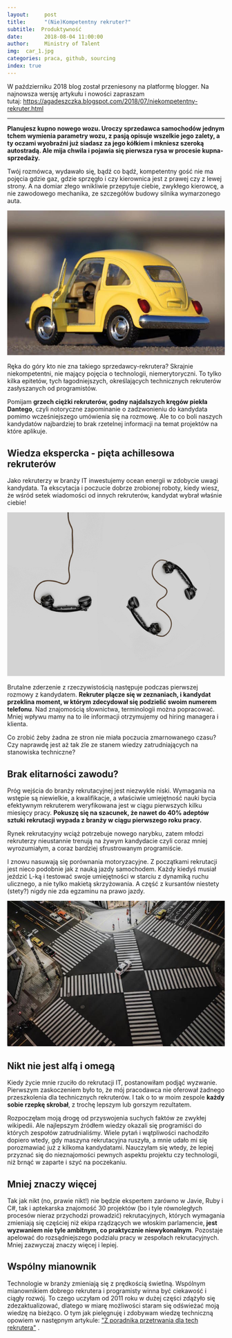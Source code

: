 ```yaml
---
layout:     post
title:      "(Nie)Kompetentny rekruter?"
subtitle:  Produktywność
date:       2018-08-04 11:00:00 
author:     Ministry of Talent 
img:  car_1.jpg
categories: praca, github, sourcing
index: true
---
```

W październiku 2018 blog został przeniesony na platformę blogger. Na najnowsza wersję artykułu i nowości zapraszam tutaj: https://agadeszczka.blogspot.com/2018/07/niekompetentny-rekruter.html

------------------------------

<b>Planujesz kupno nowego wozu. Uroczy sprzedawca samochodów jednym tchem wymienia parametry wozu, z pasją opisuje wszelkie jego zalety, a ty oczami wyobraźni już siadasz za jego kółkiem i mkniesz szeroką autostradą. Ale mija chwila i pojawia się pierwsza rysa w procesie kupna-sprzedaży.</b>  


Twój rozmówca, wydawało się, bądź co bądź, kompetentny gość nie ma pojęcia gdzie gaz, gdzie sprzęgło i czy kierownica jest z prawej czy z lewej strony. A na domiar złego wnikliwie przepytuje ciebie, zwykłego kierowcę, a nie zawodowego mechanika, ze szczegółów budowy silnika wymarzonego auta.

<img src="/images/car_1.jpg" class="img-responsive" alt="Picture">


Ręka do góry kto nie zna takiego sprzedawcy-rekrutera? Skrajnie niekompetentni, nie mający pojęcia o technologii, niemerytoryczni. To tylko kilka epitetów, tych łagodniejszych, określających technicznych rekruterów zasłyszanych od programistów. 

Pomijam <b>grzech ciężki rekruterów, godny najdalszych kręgów piekła Dantego</b>, czyli notoryczne zapominanie o zadzwonieniu do kandydata pomimo wcześniejszego umówienia się na rozmowę. Ale to co boli naszych kandydatów najbardziej to brak rzetelnej informacji na temat projektów na które aplikuje.

<h2 class="section-heading">Wiedza ekspercka - pięta achillesowa rekruterów</h2>

Jako rekruterzy w branży IT inwestujemy ocean energii w zdobycie uwagi kandydata. Ta ekscytacja i poczucie dobrze zrobionej roboty, kiedy wiesz, że wśród setek wiadomości od innych rekruterów, kandydat wybrał właśnie ciebie! 

<img src="/images/phones.jpg" class="img-responsive" alt="Picture">

Brutalne zderzenie z rzeczywistością następuje podczas pierwszej rozmowy z kandydatem. <b>Rekruter plącze się w zeznaniach, i kandydat przeklina moment, w którym zdecydował się podzielić swoim numerem telefonu</b>. Nad znajomością słownictwa, terminologii można popracować. Mniej wpływu mamy na to ile informacji otrzymujemy od hiring managera i klienta. 

Co zrobić żeby żadna ze stron nie miała poczucia zmarnowanego czasu? Czy naprawdę jest aż tak źle ze stanem wiedzy zatrudniających na stanowiska techniczne?

<h2 class="section-heading">Brak elitarności zawodu?</h2>

Próg wejścia do branży rekrutacyjnej jest niezwykle niski. Wymagania na wstępie są niewielkie, a kwalifikacje, a właściwie umiejętność nauki bycia efektywnym rekruterem weryfikowana jest w ciągu pierwszych kilku miesięcy pracy. <b>Pokuszę się na szacunek, że nawet do 40% adeptów sztuki rekrutacji wypada z branży w ciągu pierwszego roku pracy.</b> 

Rynek rekrutacyjny wciąż potrzebuje nowego narybku, zatem młodzi rekruterzy nieustannie trenują na żywym kandydacie czyli coraz mniej wyrozumiałym, a coraz bardziej sfrustrowanym programiście. 

I znowu nasuwają się porównania motoryzacyjne. Z początkami rekrutacji jest nieco podobnie jak z nauką jazdy samochodem. Każdy kiedyś musiał jeździć L-ką i testować swoje umiejętności w starciu z dynamiką ruchu ulicznego, a nie tylko makietą skrzyżowania. A część z kursantów niestety (stety?) nigdy nie zda egzaminu na prawo jazdy. 

<img src="/images/cross.jpg" class="img-responsive" alt="Picture">


<h2 class="section-heading">Nikt nie jest alfą i omegą</h2>

Kiedy życie mnie rzuciło do rekrutacji IT, postanowiłam podjąć wyzwanie. Pierwszym zaskoczeniem było to, że mój pracodawca nie oferował żadnego przeszkolenia dla technicznych rekruterów. I tak o to w moim zespole <b>każdy sobie rzepkę skrobał</b>, z trochę lepszym lub gorszym rezultatem. 
 
Rozpoczęłam moją drogę od przyswojenia suchych faktów ze zwykłej wikipedii. Ale najlepszym źródłem wiedzy okazali się programiści do których zespołów zatrudnialiśmy. Wiele pytań i wątpliwości nachodziło dopiero wtedy, gdy maszyna rekrutacyjna ruszyła, a mnie udało mi się porozmawiać już z kilkoma kandydatami. Nauczyłam się wtedy, że lepiej przyznać się do nieznajomości pewnych aspektu projektu czy technologii, niż brnąć w zaparte i szyć na poczekaniu. 

<h2 class="section-heading">Mniej znaczy więcej </h2>

Tak jak nikt (no, prawie nikt!) nie będzie ekspertem zarówno w Javie, Ruby i C#, tak i aptekarska znajomość 30 projektów (bo i tyle równoległych procesów nieraz przychodzi prowadzić) rekrutacyjnych, których wymagania zmieniają się częściej niż ekipa rządzących we włoskim parlamencie, <b>jest wyzwaniem nie tyle ambitnym, co praktycznie niewykonalnym</b>. Pozostaje apelować do rozsądniejszego podzialu pracy w zespołach rekrutacyjnych. Mniej zazwyczaj znaczy więcej i lepiej.

<h2 class="section-heading">Wspólny mianownik</h2>

Technologie w branży zmieniają się z prędkością świetlną. Wspólnym mianownikiem dobrego rekrutera i programisty winna być ciekawość i ciągły rozwój. To czego uczyłam od 2011 roku w dużej części zdążyło się zdezaktualizować, dlatego w miarę możliwości staram się odświeżać moją wiedzę na bieżąco. O tym jak pielęgnuję i zdobywam wiedzę techniczną opowiem w następnym artykule: <a href="http://ministryoftalent.co.uk/2018/08/18/poradnik-przetrwania-dla-tech-rekrutera/"> "Z poradnika przetrwania dla tech rekrutera"</a> .




